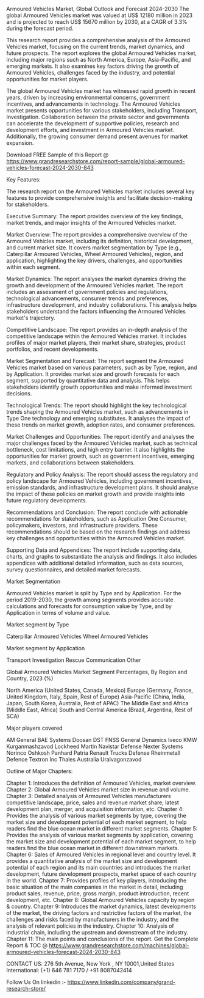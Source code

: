 Armoured Vehicles Market, Global Outlook and Forecast 2024-2030
The global Armoured Vehicles market was valued at US$ 12180 million in 2023 and is projected to reach US$ 15670 million by 2030, at a CAGR of 3.3% during the forecast period.

This research report provides a comprehensive analysis of the Armoured Vehicles market, focusing on the current trends, market dynamics, and future prospects. The report explores the global Armoured Vehicles market, including major regions such as North America, Europe, Asia-Pacific, and emerging markets. It also examines key factors driving the growth of Armoured Vehicles, challenges faced by the industry, and potential opportunities for market players.

The global Armoured Vehicles market has witnessed rapid growth in recent years, driven by increasing environmental concerns, government incentives, and advancements in technology. The Armoured Vehicles market presents opportunities for various stakeholders, including Transport, Investigation. Collaboration between the private sector and governments can accelerate the development of supportive policies, research and development efforts, and investment in Armoured Vehicles market. Additionally, the growing consumer demand present avenues for market expansion.

Download FREE Sample of this Report @ https://www.grandresearchstore.com/report-sample/global-armoured-vehicles-forecast-2024-2030-843

Key Features:

The research report on the Armoured Vehicles market includes several key features to provide comprehensive insights and facilitate decision-making for stakeholders.

Executive Summary: The report provides overview of the key findings, market trends, and major insights of the Armoured Vehicles market.

Market Overview: The report provides a comprehensive overview of the Armoured Vehicles market, including its definition, historical development, and current market size. It covers market segmentation by Type (e.g., Caterpillar Armoured Vehicles, Wheel Armoured Vehicles), region, and application, highlighting the key drivers, challenges, and opportunities within each segment.

Market Dynamics: The report analyses the market dynamics driving the growth and development of the Armoured Vehicles market. The report includes an assessment of government policies and regulations, technological advancements, consumer trends and preferences, infrastructure development, and industry collaborations. This analysis helps stakeholders understand the factors influencing the Armoured Vehicles market's trajectory.

Competitive Landscape: The report provides an in-depth analysis of the competitive landscape within the Armoured Vehicles market. It includes profiles of major market players, their market share, strategies, product portfolios, and recent developments.

Market Segmentation and Forecast: The report segment the Armoured Vehicles market based on various parameters, such as by Type, region, and by Application. It provides market size and growth forecasts for each segment, supported by quantitative data and analysis. This helps stakeholders identify growth opportunities and make informed investment decisions.

Technological Trends: The report should highlight the key technological trends shaping the Armoured Vehicles market, such as advancements in Type One technology and emerging substitutes. It analyses the impact of these trends on market growth, adoption rates, and consumer preferences.

Market Challenges and Opportunities: The report identify and analyses the major challenges faced by the Armoured Vehicles market, such as technical bottleneck, cost limitations, and high entry barrier. It also highlights the opportunities for market growth, such as government incentives, emerging markets, and collaborations between stakeholders.

Regulatory and Policy Analysis: The report should assess the regulatory and policy landscape for Armoured Vehicles, including government incentives, emission standards, and infrastructure development plans. It should analyse the impact of these policies on market growth and provide insights into future regulatory developments.

Recommendations and Conclusion: The report conclude with actionable recommendations for stakeholders, such as Application One Consumer, policymakers, investors, and infrastructure providers. These recommendations should be based on the research findings and address key challenges and opportunities within the Armoured Vehicles market.

Supporting Data and Appendices: The report include supporting data, charts, and graphs to substantiate the analysis and findings. It also includes appendices with additional detailed information, such as data sources, survey questionnaires, and detailed market forecasts.

Market Segmentation

Armoured Vehicles market is split by Type and by Application. For the period 2019-2030, the growth among segments provides accurate calculations and forecasts for consumption value by Type, and by Application in terms of volume and value.

Market segment by Type

Caterpillar Armoured Vehicles
Wheel Armoured Vehicles

Market segment by Application

Transport
Investigation
Rescue
Communication
Other

Global Armoured Vehicles Market Segment Percentages, By Region and Country, 2023 (%)

North America (United States, Canada, Mexico)
Europe (Germany, France, United Kingdom, Italy, Spain, Rest of Europe)
Asia-Pacific (China, India, Japan, South Korea, Australia, Rest of APAC)
The Middle East and Africa (Middle East, Africa)
South and Central America (Brazil, Argentina, Rest of SCA)

Major players covered

AM General
BAE Systems
Doosan DST
FNSS
General Dynamics
Iveco
KMW
Kurganmashzavod
Lockheed Martin
Navistar Defense
Nexter Systems
Norinco
Oshkosh
Panhard
Patria
Renault Trucks Defense
Rheinmetall Defence
Textron Inc
Thales Australia
Uralvagonzavod

Outline of Major Chapters:

Chapter 1: Introduces the definition of Armoured Vehicles, market overview.
Chapter 2: Global Armoured Vehicles market size in revenue and volume.
Chapter 3: Detailed analysis of Armoured Vehicles manufacturers competitive landscape, price, sales and revenue market share, latest development plan, merger, and acquisition information, etc.
Chapter 4: Provides the analysis of various market segments by type, covering the market size and development potential of each market segment, to help readers find the blue ocean market in different market segments.
Chapter 5: Provides the analysis of various market segments by application, covering the market size and development potential of each market segment, to help readers find the blue ocean market in different downstream markets.
Chapter 6: Sales of Armoured Vehicles in regional level and country level. It provides a quantitative analysis of the market size and development potential of each region and its main countries and introduces the market development, future development prospects, market space of each country in the world.
Chapter 7: Provides profiles of key players, introducing the basic situation of the main companies in the market in detail, including product sales, revenue, price, gross margin, product introduction, recent development, etc.
Chapter 8: Global Armoured Vehicles capacity by region & country.
Chapter 9: Introduces the market dynamics, latest developments of the market, the driving factors and restrictive factors of the market, the challenges and risks faced by manufacturers in the industry, and the analysis of relevant policies in the industry.
Chapter 10: Analysis of industrial chain, including the upstream and downstream of the industry.
Chapter 11: The main points and conclusions of the report.
Get the Complete Report & TOC @ https://www.grandresearchstore.com/machines/global-armoured-vehicles-forecast-2024-2030-843

CONTACT US:
276 5th Avenue, New York , NY 10001,United States
International: (+1) 646 781 7170 / +91 8087042414

Follow Us On linkedin :- https://www.linkedin.com/company/grand-research-store/
